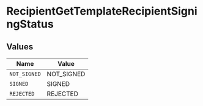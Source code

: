 # RecipientGetTemplateRecipientSigningStatus


## Values

| Name         | Value        |
| ------------ | ------------ |
| `NOT_SIGNED` | NOT_SIGNED   |
| `SIGNED`     | SIGNED       |
| `REJECTED`   | REJECTED     |